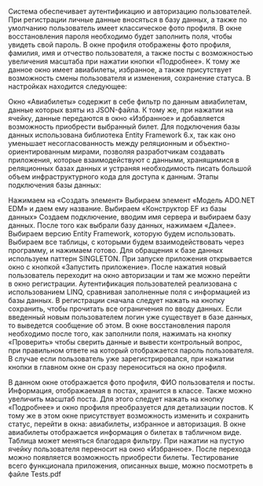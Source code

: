 Система обеспечивает аутентификацию и авторизацию пользователей. При регистрации личные данные вносяться в базу данных, а также по умолчанию пользователь имеет классическое фото профиля. В окне восстановления пароля необходимо будет заполнить поля, чтобы увидеть свой пароль. В окне профиля отображены фото профиля, фамилия, имя и отчество пользователя, а также посты с возможностью увеличения масштаба при нажатии кнопки «Подробнее». К тому же данное окно имеет авиабилеты, избранное, а также присутствует возможность смены пользователя и изменения, сохранение статуса. В настройках находится следующее:

 Окно «Авиабилеты» содержит в себе фильтр по данным авиабилетам, данные которых взяты из JSON-файла. К тому же, при нажатии на ячейку, данные передаются в окно «Избранное» и добавляется возможность приобрести выбранный билет. 
Для подключения базы данных использована библиотека Entity Framework 6.x, так как оно уменьшает несогласованность между реляционным и объектно-ориентированным мирами, позволяя разработчикам создавать приложения, которые взаимодействуют с данными, хранящимися в реляционных базах данных и устраняя необходимость писать большой объем инфраструктурного кода для доступа к данным. Этапы подключения базы данных:

Нажимаем на «Создать элемент»
Выбираем элемент «Модель ADO.NET EDM» и даем ему название.
Выбираем «Конструктор EF из базы данных»
Создаем подключение, вводим имя сервера и выбираем базу данных.
После того как выбрали базу данных, нажимаем «Далее».
Выбираем версию Entity Framework, которую будем использовать.
Выбираем все таблицы, с которыми будем взаимодействовать через программу, и нажимаем готово. Для обращения к базе данных используем паттерн SINGLETON.
При запуске приложения открывается окно с кнопкой «Запустить приложение». После нажатия новый пользователь переходит на окно авторизации и там же можно перейти в окно регистрации. Аутентификация пользователей реализована с использованием LINQ, сравнивая заполненные поля с информацией из базы данных. В регистрации сначала следует нажать на кнопку сохранить, чтобы прочитать все ограничения по вводу данных. Если введенный новым пользователем логин уже существует в базе данных, то выведется сообщение об этом. В окне восстановления пароля необходимо после того, как заполнили поля, нажимать на кнопку «Проверить» чтобы сверить данные и вывести контрольный вопрос, при правильном ответе на который отображается пароль пользователя. В случае если пользователь уже зарегистрировался, при нажатии кнопки в главном окне он сразу переноситься на окно профиля.

В данном окне отображается фото профиля, ФИО пользователя и посты. Информация, отображаемая в постах, хранится в классе. Также можно увеличить масштаб поста. Для этого следует нажать на кнопку «Подробнее» и окно профиля преобразуется для детализации постов. К тому же в этом окне присутствует возможность изменить и сохранить статус, перейти в окна: авиабилеты, избранное и авторизация. В окне авиабилеты отображается информация о билетах в табличном виде. Таблица может меняться благодаря фильтру. При нажатии на пустую ячейку пользователя переносит на окно «Избранное». После перехода можно появляется возможность приобрести билеты. Тестирование всего функционала приложения, описанных выше, можно посмотреть в файле Tests.pdf